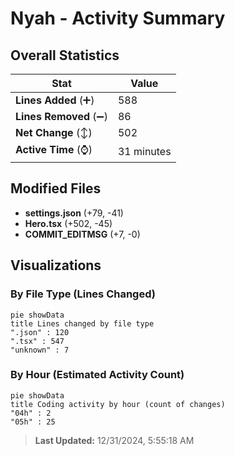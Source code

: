 # Nyah - Activity Summary 

## Overall Statistics

| Stat                   | Value                                                             |
| ---------------------- | ----------------------------------------------------------------- |
| **Lines Added** (➕)   | 588                                          |
| **Lines Removed** (➖) | 86                                        |
| **Net Change** (↕)    | 502                |
| **Active Time** (⌚)   | 31 minutes |


## Modified Files
- **settings.json** (+79, -41)
- **Hero.tsx** (+502, -45)
- **COMMIT_EDITMSG** (+7, -0)

## Visualizations

### By File Type (Lines Changed)

```mermaid
pie showData
title Lines changed by file type
".json" : 120
".tsx" : 547
"unknown" : 7
```

### By Hour (Estimated Activity Count)

```mermaid
pie showData
title Coding activity by hour (count of changes)
"04h" : 2
"05h" : 25
```


> **Last Updated:** 12/31/2024, 5:55:18 AM